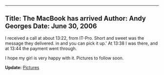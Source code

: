 -----
Title:  The MacBook has arrived
Author: Andy Georges
Date: June 30, 2006
-----







I received a call at about 13:22, from IT-Pro. Short and sweet was the
message they delivered. 
in and you can pick it up.' At 13:38 I was there, and at 13:44 the
payment went through.


I hope my girl is very happy with it. Pictures to follow soon.


**Update:**
[Pictures](http://www.flickr.com/photos/itkovian/sets/72157594185418803/)




